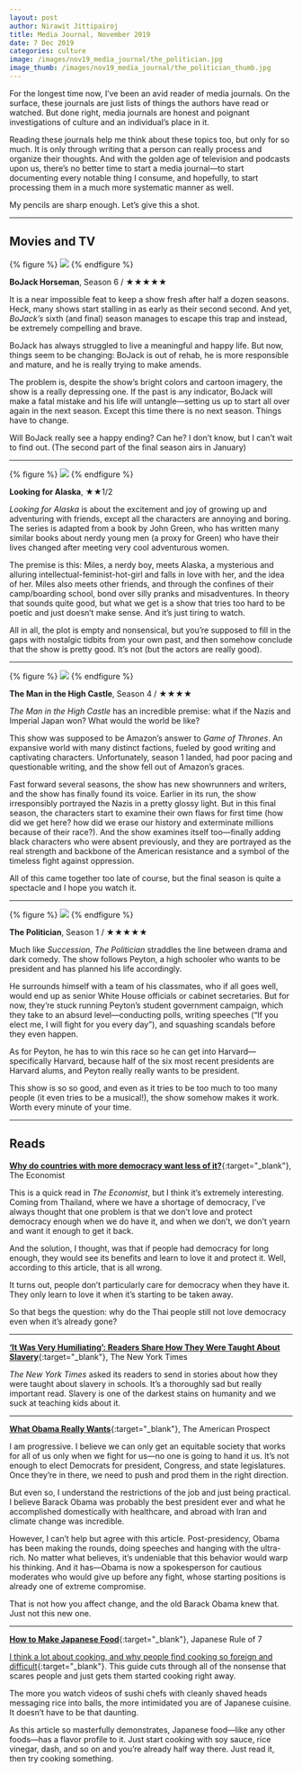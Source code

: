 ```yaml
---
layout: post
author: Nirawit Jittipairoj
title: Media Journal, November 2019
date: 7 Dec 2019
categories: culture
image: /images/nov19_media_journal/the_politician.jpg
image_thumb: /images/nov19_media_journal/the_politician_thumb.jpg
---
```


For the longest time now, I’ve been an avid reader of media journals. On the surface, these journals are just lists of things the authors have read or watched. But done right, media journals are honest and poignant investigations of culture and an individual’s place in it.

Reading these journals help me think about these topics too, but only for so much. It is only through writing that a person can really process and organize their thoughts. And with the golden age of television and podcasts upon us, there’s no better time to start a media journal—to start documenting every notable thing I consume, and hopefully, to start processing them in a much more systematic manner as well.

My pencils are sharp enough. Let’s give this a shot.

***

## Movies and TV

{% figure %}
![](/images/nov19_media_journal/bojack.jpg)
{% endfigure %}

**BoJack Horseman**, Season 6 / ★★★★★

It is a near impossible feat to keep a show fresh after half a dozen seasons. Heck, many shows start stalling in as early as their second second. And yet, *BoJack’s* sixth (and final) season manages to escape this trap and instead, be extremely compelling and brave. 

BoJack has always struggled to live a meaningful and happy life. But now, things seem to be changing: BoJack is out of rehab, he is more responsible and mature, and he is really trying to make amends.

The problem is, despite the show’s bright colors and cartoon imagery, the show is a really depressing one. If the past is any indicator, BoJack will make a fatal mistake and his life will untangle—setting us up to start all over again in the next season. Except this time there is no next season. Things have to change. 

Will BoJack really see a happy ending? Can he? I don’t know, but I can’t wait to find out. (The second part of the final season airs in January)

***

{% figure %}
![](/images/nov19_media_journal/lfa.jpg)
{% endfigure %}

**Looking for Alaska**, ★★1/2

*Looking for Alaska* is about the excitement and joy of growing up and adventuring with friends, except all the characters are annoying and boring. The series is adapted from a book by John Green, who has written many similar books about nerdy young men (a proxy for Green) who have their lives changed after meeting very cool adventurous women.

The premise is this: Miles, a nerdy boy, meets Alaska, a mysterious and alluring intellectual-feminist-hot-girl and falls in love with her, and the idea of her. Miles also meets other friends, and through the confines of their camp/boarding school, bond over silly pranks and misadventures. In theory that sounds quite good, but what we get is a show that tries too hard to be poetic and just doesn’t make sense. And it’s just tiring to watch.

All in all, the plot is empty and nonsensical, but you’re supposed to fill in the gaps with nostalgic tidbits from your own past, and then somehow conclude that the show is pretty good. It’s not (but the actors are really good).

***

{% figure %}
![](/images/nov19_media_journal/high_castle.jpg)
{% endfigure %}

**The Man in the High Castle**, Season 4 / ★★★★

*The Man in the High Castle* has an incredible premise: what if the Nazis and Imperial Japan won? What would the world be like?

This show was supposed to be Amazon’s answer to *Game of Thrones*. An expansive world with many distinct factions, fueled by good writing and captivating characters. Unfortunately, season 1 landed, had poor pacing and questionable writing, and the show fell out of Amazon’s graces.

Fast forward several seasons, the show has new showrunners and writers, and the show has finally found its voice. Earlier in its run, the show irresponsibly portrayed the Nazis in a pretty glossy light. But in this final season, the characters start to examine their own flaws for first time (how did we get here? how did we erase our history and exterminate millions because of their race?). And the show examines itself too—finally adding black characters who were absent previously, and they are portrayed as the real strength and backbone of the American resistance and a symbol of the timeless fight against oppression.

All of this came together too late of course, but the final season is quite a spectacle and I hope you watch it.

***

{% figure %}
![](/images/nov19_media_journal/the_politician2.jpg)
{% endfigure %}

**The Politician**, Season 1 / ★★★★★

Much like *Succession*, *The Politician* straddles the line between drama and dark comedy. The show follows Peyton, a high schooler who wants to be president and has planned his life accordingly. 

He surrounds himself with a team of his classmates, who if all goes well, would end up as senior White House officials or cabinet secretaries. But for now, they’re stuck running Peyton’s student government campaign, which they take to an absurd level—conducting polls, writing speeches (“If you elect me, I will fight for you every day”), and squashing scandals before they even happen. 

As for Peyton, he has to win this race so he can get into Harvard—specifically Harvard, because half of the six most recent presidents are Harvard alums, and Peyton really really wants to be president.

This show is so so good, and even as it tries to be too much to too many people (it even tries to be a musical!), the show somehow makes it work. Worth every minute of your time.

***

## Reads
[**Why do countries with more democracy want less of it?**](https://www.economist.com/graphic-detail/2019/11/06/why-do-countries-with-more-democracy-want-less-of-it){:target="_blank"}, The Economist

This is a quick read in *The Economist*, but I think it’s extremely interesting. Coming from Thailand, where we have a shortage of democracy, I’ve always thought that one problem is that we don’t love and protect democracy enough when we do have it, and when we don’t, we don’t yearn and want it enough to get it back. 

And the solution, I thought, was that if people had democracy for long enough, they would see its benefits and learn to love it and protect it. Well, according to this article, that is all wrong.

It turns out, people don’t particularly care for democracy when they have it. They only learn to love it when it’s starting to be taken away.

So that begs the question: why do the Thai people still not love democracy even when it’s already gone?

***

[**‘It Was Very Humiliating’: Readers Share How They Were Taught About Slavery**](https://www.nytimes.com/interactive/2019/09/27/magazine/slavery-education-school-1619-project.html){:target="_blank"}, The New York Times

*The New York Times* asked its readers to send in stories about how they were taught about slavery in schools. It’s a thoroughly sad but really important read. Slavery is one of the darkest stains on humanity and we suck at teaching kids about it.

***

[**What Obama Really Wants**](https://prospect.org/politics/what-obama-really-wants/){:target="_blank"}, The American Prospect

I am progressive. I believe we can only get an equitable society that works for all of us only when we fight for us—no one is going to hand it us. It’s not enough to elect Democrats for president, Congress, and state legislatures. Once they’re in there, we need to push and prod them in the right direction.

But even so, I understand the restrictions of the job and just being practical. I believe Barack Obama was probably the best president ever and what he accomplished domestically with healthcare, and abroad with Iran and climate change was incredible.

However, I can’t help but agree with this article. Post-presidency, Obama has been making the rounds, doing speeches and hanging with the ultra-rich. No matter what believes, it’s undeniable that this behavior would warp his thinking. And it has—Obama is now a spokesperson for cautious moderates who would give up before any fight, whose starting positions is already one of extreme compromise. 

That is not how you affect change, and the old Barack Obama knew that. Just not this new one.

***

[**How to Make Japanese Food**](https://japaneseruleof7.com/how-to-make-japanese-food/){:target="_blank"}, Japanese Rule of 7

[I think a lot about cooking, and why people find cooking so foreign and difficult](/the_mental_model_of_cooking/){:target="_blank"}. This guide cuts through all of the nonsense that scares people and just gets them started cooking right away.

The more you watch videos of sushi chefs with cleanly shaved heads messaging rice into balls, the more intimidated you are of Japanese cuisine. It doesn’t have to be that daunting.

As this article so masterfully demonstrates, Japanese food—like any other foods—has a flavor profile to it. Just start cooking with soy sauce, rice vinegar, dash, and so on and you’re already half way there. Just read it, then try cooking something.